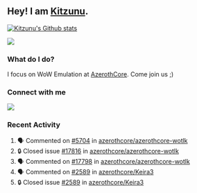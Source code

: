 ## Hey! I am [Kitzunu](https://Github.com/Kitzunu).

<!--<a href="https://github-readme-stats.kitzunu.vercel.app/api?username=Kitzunu&show_icons=true&theme=dark">
  <img align="center" src="https://github-readme-stats.kitzunu.vercel.app/api?username=Kitzunu&show_icons=true&theme=dark" />
</a>-->

[![Kitzunu's Github stats](https://github-readme-stats.vercel.app/api?username=kitzunu&theme=github_dark&show_icons=true)](https://github.com/Kitzunu)

<a href="https://github-readme-stats.kitzunu.vercel.app/api?username=Kitzunu&show_icons=true&theme=dark">
  <img align="center" src="https://github-readme-stats.vercel.app/api/top-langs/?username=Kitzunu&layout=compact&theme=dark" />
</a>

### What do I do?

I focus on WoW Emulation at [AzerothCore](https://Github.com/AzerothCore). Come join us ;)

### Connect with me
[![](https://img.shields.io/badge/AzerothCore%20Discord-Connect%20with%20me!-green)](https://discord.com/invite/gkt4y2x)

### Recent Activity

<!--START_SECTION:activity-->
1. 🗣 Commented on [#5704](https://github.com/azerothcore/azerothcore-wotlk/issues/5704#issuecomment-1821457750) in [azerothcore/azerothcore-wotlk](https://github.com/azerothcore/azerothcore-wotlk)
2. 🔒 Closed issue [#17816](https://github.com/azerothcore/azerothcore-wotlk/issues/17816) in [azerothcore/azerothcore-wotlk](https://github.com/azerothcore/azerothcore-wotlk)
3. 🗣 Commented on [#17798](https://github.com/azerothcore/azerothcore-wotlk/pull/17798#issuecomment-1817871993) in [azerothcore/azerothcore-wotlk](https://github.com/azerothcore/azerothcore-wotlk)
4. 🗣 Commented on [#2589](https://github.com/azerothcore/Keira3/issues/2589#issuecomment-1817840882) in [azerothcore/Keira3](https://github.com/azerothcore/Keira3)
5. 🔒 Closed issue [#2589](https://github.com/azerothcore/Keira3/issues/2589) in [azerothcore/Keira3](https://github.com/azerothcore/Keira3)
<!--END_SECTION:activity-->
